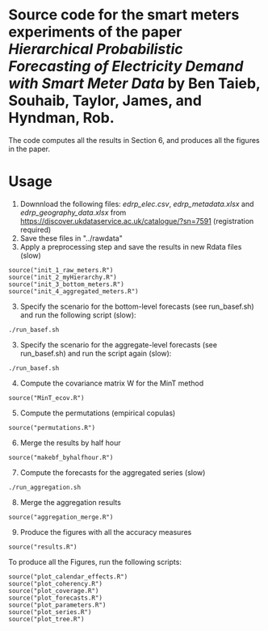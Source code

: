# Source code for the smart meters experiments of the paper *Hierarchical Probabilistic Forecasting of Electricity Demand with Smart Meter Data* by Ben Taieb, Souhaib, Taylor, James, and Hyndman, Rob.

The code computes all the results in Section 6, and produces all the figures in the paper.

# Usage

1. Downnload the following files: *edrp_elec.csv*, *edrp_metadata.xlsx* and *edrp_geography_data.xlsx* from https://discover.ukdataservice.ac.uk/catalogue/?sn=7591 (registration required)
2. Save these files in "../rawdata"
3. Apply a preprocessing step and save the results in new Rdata files (slow)
```
source("init_1_raw_meters.R")
source("init_2_myHierarchy.R")
source("init_3_bottom_meters.R")
source("init_4_aggregated_meters.R")
```
3. Specify the scenario for the bottom-level forecasts (see run_basef.sh) and run the following script (slow):
```
./run_basef.sh
```
3. Specify the scenario for the aggregate-level forecasts (see run_basef.sh) and run the script again (slow):
```
./run_basef.sh
```
4. Compute the covariance matrix W for the MinT method 
```
source("MinT_ecov.R")
```
5. Compute the permutations (empirical copulas)
```
source("permutations.R")
```
6. Merge the results by half hour
```
source("makebf_byhalfhour.R")
```
7. Compute the forecasts for the aggregated series (slow)
```
./run_aggregation.sh
```
8. Merge the aggregation results
```
source("aggregation_merge.R")
```
9. Produce the figures with all the accuracy measures
```
source("results.R")
```

To produce all the Figures, run the following scripts:
```
source("plot_calendar_effects.R")
source("plot_coherency.R")
source("plot_coverage.R")
source("plot_forecasts.R")
source("plot_parameters.R")
source("plot_series.R")
source("plot_tree.R")
```


